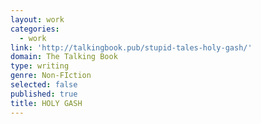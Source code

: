 ```yaml
---
layout: work
categories:
  - work
link: 'http://talkingbook.pub/stupid-tales-holy-gash/'
domain: The Talking Book
type: writing
genre: Non-FIction
selected: false
published: true
title: HOLY GASH
---
```

